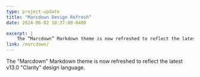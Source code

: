 ```yaml
---
type: project-update
title: "Marcdown Design Refresh"
date: 2024-06-02 10:37:00-0400

excerpt: |
    The “Marcdown” Markdown theme is now refreshed to reflect the latest v13.0 “Clarity” design language.
link: /marcdown/
---
```


The "Marcdown" Markdown theme is now refreshed to reflect the latest v13.0 "Clarity" design language.